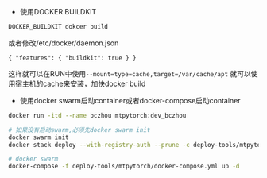 
- 使用DOCKER BUILDKIT

```bash
DOCKER_BUILDKIT dokcer build
```
或者修改/etc/docker/daemon.json

```text
{ "features": { "buildkit": true } }
```

这样就可以在RUN中使用`--mount=type=cache,target=/var/cache/apt` 就可以使用宿主机的cache来安装，加快docker build


- 使用docker swarm启动container或者docker-compose启动container
```bash
docker run -itd --name bczhou mtpytorch:dev_bczhou

# 如果没有启动swarm,必须先docker swarm init
docker swarm init
docker stack deploy --with-registry-auth --prune -c deploy-tools/mtpytorch/docker-compose.yml bczhou

# docker swarm
docker-compose -f deploy-tools/mtpytorch/docker-compose.yml up -d
```